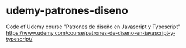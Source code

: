 # udemy-patrones-diseno
Code of Udemy course "Patrones de diseño en Javascript y Typescript"
https://www.udemy.com/course/patrones-de-diseno-en-javascript-y-typescript/

